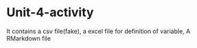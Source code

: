 # Unit-4-activity
It contains a csv file(fake), a excel file for definition of variable, A RMarkdown file
